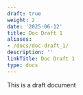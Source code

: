 ```yaml
---
draft: true
weight: 2
date: '2025-06-12'
title: Doc Draft 1
aliases:
- /docs/doc-draft_1/
description: ''
linkTitle: Doc Draft 1
type: docs
---
```


This is a draft document
